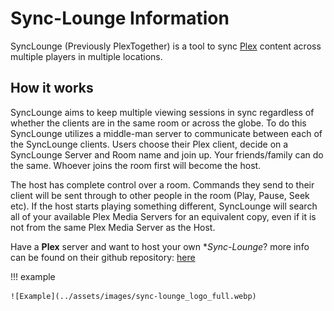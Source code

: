 # Sync-Lounge Information

SyncLounge (Previously PlexTogether) is a tool to sync [Plex](https://plex.tv) content across multiple players in multiple locations.

## How it works

SyncLounge aims to keep multiple viewing sessions in sync regardless of whether the clients are in the same room or across the globe. To do this SyncLounge utilizes a middle-man server to communicate between each of the SyncLounge clients. Users choose their Plex client, decide on a SyncLounge Server and Room name and join up. Your friends/family can do the same. Whoever joins the room first will become the host.

The host has complete control over a room. Commands they send to their client will be sent through to other people in the room (Play, Pause, Seek etc). If the host starts playing something different, SyncLounge will search all of your available Plex Media Servers for an equivalent copy, even if it is not from the same Plex Media Server as the Host.

Have a **Plex** server and want to host your own **Sync-Lounge*? more info can be found on their github repository: [here](https://github.com/synclounge/synclounge)

!!! example

    ![Example](../assets/images/sync-lounge_logo_full.webp)
